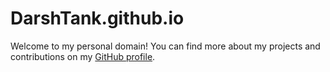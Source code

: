 # DarshTank.github.io

Welcome to my personal domain! You can find more about my projects and contributions on my [GitHub profile](https://github.com/DarshTank).
